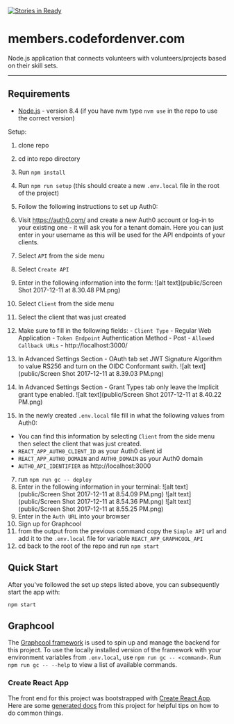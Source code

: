 [![Stories in Ready](https://badge.waffle.io/codefordenver/members.png?label=ready&title=Ready)](https://waffle.io/codefordenver/members?utm_source=badge)

# members.codefordenver.com

Node.js application that connects volunteers with volunteers/projects based on their skill sets.

---

## Requirements


- [Node.js](https://nodejs.org) - version 8.4 (if you have nvm type `nvm use` in the repo to use the correct version)

Setup:
1. clone repo
2. cd into repo directory
3. Run `npm install`
4. Run `npm run setup` (this should create a new `.env.local` file in the root of the project)
5. Follow the following instructions to set up Auth0:
  1. Visit https://auth0.com/ and create a new Auth0 account or log-in to your existing one
    - it will ask you for a tenant domain. Here you can just enter in your username as this will be used for the API endpoints of your clients.
  2. Select `API` from the side menu
  3. Select `Create API`
  4. Enter in the following information into the form:
  ![alt text](public/Screen Shot 2017-12-11 at 8.30.48 PM.png)
  5. Select `Client` from the side menu
  6. Select the client that was just created
  7. Make sure to fill in the following fields:
    - `Client Type` - Regular Web Application
    - `Token Endpoint` Authentication Method - Post
    - `Allowed Callback URLs` - http://localhost:3000/
  8. In Advanced Settings Section - OAuth tab set JWT Signature Algorithm to value RS256 and turn on the OIDC Conformant swith.
  ![alt text](public/Screen Shot 2017-12-11 at 8.39.03 PM.png)
  9. In Advanced Settings Section - Grant Types tab only leave the Implicit grant type enabled.
  ![alt text](public/Screen Shot 2017-12-11 at 8.40.22 PM.png)

6. In the newly created `.env.local` file fill in what the following values from Auth0:
- You can find this information by selecting `Client` from the side menu then select the client that was just created.
- `REACT_APP_AUTH0_CLIENT_ID` as your Auth0 client id
- `REACT_APP_AUTH0_DOMAIN` and `AUTH0_DOMAIN` as your Auth0 domain
- `AUTH0_API_IDENTIFIER` as http://localhost:3000
7. run `npm run gc -- deploy`
8. Enter in the following information in your terminal:
![alt text](public/Screen Shot 2017-12-11 at 8.54.09 PM.png)
![alt text](public/Screen Shot 2017-12-11 at 8.54.36 PM.png)
![alt text](public/Screen Shot 2017-12-11 at 8.55.25 PM.png)
9. Enter in the `Auth URL` into your browser
10. Sign up for Graphcool
11. from the output from the previous command copy the `Simple API` url and add it to the `.env.local` file for variable `REACT_APP_GRAPHCOOL_API`
12. cd back to the root of the repo and run `npm start`

## Quick Start
After you've followed the set up steps listed above, you can subsequently start the app with:

```
npm start
```

## Graphcool
The [Graphcool framework](https://github.com/graphcool/framework) is used to spin up and manage the backend for this project. To use the locally installed version of the framework with your environment variables from `.env.local`, use `npm run gc -- <command>`. Run `npm run gc -- --help` to view a list of available commands.

### Create React App
The front end for this project was bootstrapped with [Create React App](https://github.com/facebookincubator/create-react-app). Here are some [generated docs](./docs/CreateReactApp.md) from this project for helpful tips on how to do common things.
